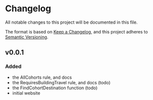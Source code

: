 # Changelog

All notable changes to this project will be documented in this file.

The format is based on [Keep a Changelog](https://keepachangelog.com/en/1.1.0/),
and this project adheres to [Semantic Versioning](https://semver.org/spec/v2.0.0.html).

## v0.0.1

### Added

- the AllCohorts rule, and docs
- the RequiresBuildingTravel rule, and docs (todo)
- the FindCohortDestination function (todo)
- initial website

